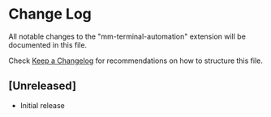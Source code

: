 # Change Log

All notable changes to the "mm-terminal-automation" extension will be documented in this file.

Check [Keep a Changelog](http://keepachangelog.com/) for recommendations on how to structure this file.

## [Unreleased]

- Initial release